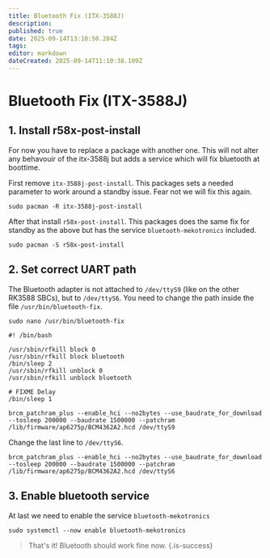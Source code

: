 ```yaml
---
title: Bluetooth Fix (ITX-3588J)
description:
published: true
date: 2025-09-14T13:10:50.284Z
tags:
editor: markdown
dateCreated: 2025-09-14T11:10:38.109Z
---
```


# Bluetooth Fix (ITX-3588J)

## 1. Install r58x-post-install

For now you have to replace a package with another one. This will not alter any behavouir of the itx-3588j but adds a service which will fix bluetooth at boottime.

First remove `itx-3588j-post-install`. This packages sets a needed parameter to work around a standby issue. Fear not we will fix this again.

```
sudo pacman -R itx-3588j-post-install
```

After that install `r58x-post-install`. This packages does the same fix for standby as the above but has the service `bluetooth-mekotronics` included.

```
sudo pacman -S r58x-post-install
```

## 2. Set correct UART path

The Bluetooth adapter is not attached to `/dev/ttyS9` (like on the other RK3588 SBCs), but to `/dev/ttyS6`. You need to change the path inside the file `/usr/bin/bluetooth-fix`.

```
sudo nano /usr/bin/bluetooth-fix
```

```
#! /bin/bash

/usr/sbin/rfkill block 0
/usr/sbin/rfkill block bluetooth
/bin/sleep 2
/usr/sbin/rfkill unblock 0
/usr/sbin/rfkill unblock bluetooth

# FIXME Delay
/bin/sleep 1

brcm_patchram_plus --enable_hci --no2bytes --use_baudrate_for_download --tosleep 200000 --baudrate 1500000 --patchram /lib/firmware/ap6275p/BCM4362A2.hcd /dev/ttyS9
```

Change the last line to `/dev/ttyS6`.

```
brcm_patchram_plus --enable_hci --no2bytes --use_baudrate_for_download --tosleep 200000 --baudrate 1500000 --patchram /lib/firmware/ap6275p/BCM4362A2.hcd /dev/ttyS6
```

## 3. Enable bluetooth service

At last we need to enable the service `bluetooth-mekotronics`

```
sudo systemctl --now enable bluetooth-mekotronics
```

> That's it! Bluetooth should work fine now.
> {.is-success}
